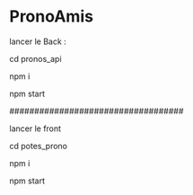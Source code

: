 # PronoAmis

lancer le Back :

cd pronos_api

npm i

npm start

###################################

lancer le front 

cd potes_prono

npm i

npm start
